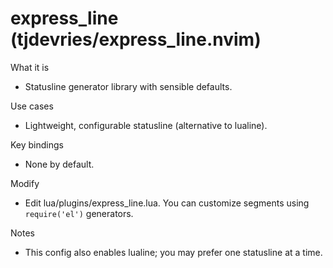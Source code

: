 # express_line (tjdevries/express_line.nvim)

What it is
- Statusline generator library with sensible defaults.

Use cases
- Lightweight, configurable statusline (alternative to lualine).

Key bindings
- None by default.

Modify
- Edit lua/plugins/express_line.lua. You can customize segments using `require('el')` generators.

Notes
- This config also enables lualine; you may prefer one statusline at a time.
